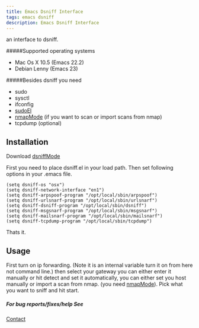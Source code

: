 ```yaml
---
title: Emacs Dsniff Interface
tags: emacs dsniff
description: Emacs Dsniff Interface
---
```


an interface to dsniff.
 
#####Supported operating systems
 - Mac Os X 10.5 (Emacs 22.2)
 - Debian Lenny (Emacs 23)

#####Besides dsniff you need
 - sudo
 - sysctl
 - ifconfig
 - [sudoEl](/sudoEl.markdown)
 - [nmapMode](/nmapMode.markdown) (if you want to scan or import scans from nmap)
 - tcpdump (optional)

## Installation

Download [dsniffMode](http://github.com/nakkaya/emacs/blob/master/int/dsniff.el)

First you need to place dsniff.el in your load path. Then set following
options in your .emacs file.


    (setq dsniff-os "osx")
    (setq dsniff-network-interface "en1")
    (setq dsniff-arpspoof-program "/opt/local/sbin/arpspoof")
    (setq dsniff-urlsnarf-program "/opt/local/sbin/urlsnarf")
    (setq dsniff-dsniff-program "/opt/local/sbin/dsniff")
    (setq dsniff-msgsnarf-program "/opt/local/sbin/msgsnarf")
    (setq dsniff-mailsnarf-program "/opt/local/sbin/mailsnarf")
    (setq dsniff-tcpdump-program "/opt/local/sbin/tcpdump")

Thats it.

## Usage

First turn on ip forwarding. (Note it is an internal variable turn it
on from here not command line.) then select your gateway you can either
enter it manually or hit detect and set it automatically, you can either
set you host manually or import a scan from nmap.
(you need [nmapMode](/nmapMode.markdown)). 
Pick what you want to sniff and hit start.


##### For bug reports/fixes/help See

[Contact](/contact.markdown)
